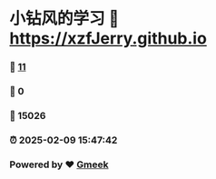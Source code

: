 # 小钻风的学习 :link: https://xzfJerry.github.io 
### :page_facing_up: [11](https://xzfJerry.github.io/tag.html) 
### :speech_balloon: 0 
### :hibiscus: 15026 
### :alarm_clock: 2025-02-09 15:47:42 
### Powered by :heart: [Gmeek](https://github.com/Meekdai/Gmeek)
